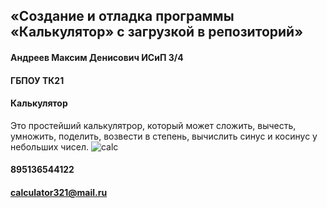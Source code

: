 ## «Создание и отладка программы «Калькулятор» с загрузкой в репозиторий»
#### Андреев Максим Денисович ИСиП 3/4
#### ГБПОУ ТК21
#### Калькулятор
Это простейший калькулятрор, который может сложить, вычесть, умножить, поделить, возвести в степень, вычислить синус и косинус у небольших чисел.
![calc](C:\Users\maks-\Documents\Lightshot\Screenshot_2.jpeg)
#### 895136544122
#### calculator321@mail.ru
